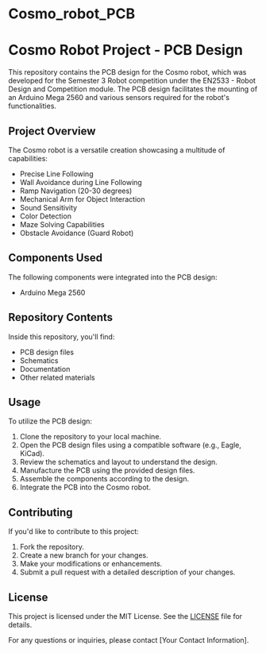 # Cosmo_robot_PCB

<h1>Cosmo Robot Project - PCB Design</h1>
  
  <p>This repository contains the PCB design for the Cosmo robot, which was developed for the Semester 3 Robot competition under the EN2533 - Robot Design and Competition module. The PCB design facilitates the mounting of an Arduino Mega 2560 and various sensors required for the robot's functionalities.</p>
  
  <h2>Project Overview</h2>
  
  <p>The Cosmo robot is a versatile creation showcasing a multitude of capabilities:</p>
  <ul>
    <li>Precise Line Following</li>
    <li>Wall Avoidance during Line Following</li>
    <li>Ramp Navigation (20-30 degrees)</li>
    <li>Mechanical Arm for Object Interaction</li>
    <li>Sound Sensitivity</li>
    <li>Color Detection</li>
    <li>Maze Solving Capabilities</li>
    <li>Obstacle Avoidance (Guard Robot)</li>
  </ul>
  
  <h2>Components Used</h2>
  
  <p>The following components were integrated into the PCB design:</p>
  <ul>
    <li>Arduino Mega 2560</li>
    <!-- Add more components as necessary -->
  </ul>
  
  <h2>Repository Contents</h2>
  
  <p>Inside this repository, you'll find:</p>
  <ul>
    <li>PCB design files</li>
    <li>Schematics</li>
    <li>Documentation</li>
    <li>Other related materials</li>
  </ul>
  
  <h2>Usage</h2>
  
  <p>To utilize the PCB design:</p>
  <ol>
    <li>Clone the repository to your local machine.</li>
    <li>Open the PCB design files using a compatible software (e.g., Eagle, KiCad).</li>
    <li>Review the schematics and layout to understand the design.</li>
    <li>Manufacture the PCB using the provided design files.</li>
    <li>Assemble the components according to the design.</li>
    <li>Integrate the PCB into the Cosmo robot.</li>
  </ol>
  
  <h2>Contributing</h2>
  
  <p>If you'd like to contribute to this project:</p>
  <ol>
    <li>Fork the repository.</li>
    <li>Create a new branch for your changes.</li>
    <li>Make your modifications or enhancements.</li>
    <li>Submit a pull request with a detailed description of your changes.</li>
  </ol>
  
  <h2>License</h2>
  
  <p>This project is licensed under the MIT License. See the <a href="LICENSE">LICENSE</a> file for details.</p>
  
  <p>For any questions or inquiries, please contact [Your Contact Information].</p>
